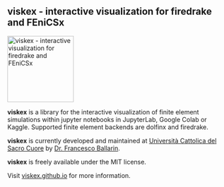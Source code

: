 ## viskex - interactive visualization for firedrake and FEniCSx ##
<img src="https://viskex.github.io/_images/viskex-logo.png" alt="viskex - interactive visualization for firedrake and FEniCSx" width="150px">

**viskex** is a library for the interactive visualization of finite element simulations within jupyter notebooks in JupyterLab, Google Colab or Kaggle. Supported finite element backends are dolfinx and firedrake.

**viskex** is currently developed and maintained at [Università Cattolica del Sacro Cuore](https://www.unicatt.it/) by [Dr. Francesco Ballarin](https://www.francescoballarin.it).

**viskex** is freely available under the MIT license.

Visit [viskex.github.io](https://viskex.github.io/) for more information.
